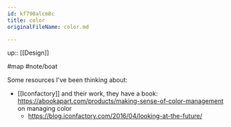 ```yaml
---
id: kf790alcm8c
title: color
originalFileName: color.md

---
```


up:: [[Design]]

#map
#note/boat

Some resources I've been thinking about:

* [[Iconfactory]] and their work, they have a book: https://abookapart.com/products/making-sense-of-color-management on managing color
  * https://blog.iconfactory.com/2016/04/looking-at-the-future/
